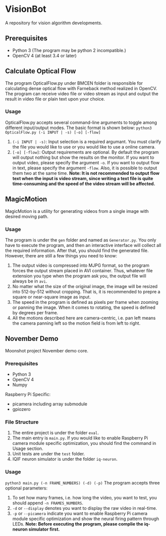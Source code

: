 # VisionBot
A repository for vision algorithm developments.

## Prerequisites
* Python 3 (The program may be python 2 incompatible.)
* OpenCV 4 (at least 3.4 or later)

## Calculate Optical Flow
The program OpticalFlow.py under BMCEN folder is responsible for calculating dense optical flow with Farneback method realized in OpenCV. The program can receive video file or video stream as input and output the result in video file or plain text upon your choice.

### Usage
OpticalFlow.py accepts several command-line arguments to toggle among different input/output modes. The basic format is shown below:
`python3 OpticalFlow.py (-i INPUT | -s) [-o] [-flow]`
1. `(-i INPUT | -s)`: Input selection is a required argumant. You must clarify the file you would like to use or you would like to use a online camera.
2. `[-o] [-flow]`: Output requirements are optional. By default the program will output nothing but show the results on the monitor. If you want to output video, please specify the argument `-o`. If you want to output flow in text, please specify the argument `-flow`. Also, it is possible to output them two at the same time.
__Note: It is not recommended to output flow text when the input is video stream, since writing a text file is quite time-consuming and the speed of the video stream will be affected.__

## MagicMotion
MagicMotion is a utility for generating videos from a single image with desired moving path.

### Usage
The program is under the `gen` folder and named as `Generator.py`. You only have to execute the program, and then an interactive interface will collect all the required information. After that, you should find the generated file. However, there are still a few things you need to know:
1. The output video is compressed into MJPG format, so the program forces the output stream placed in AVI container. Thus, whatever file extension you type when the program ask you, the output file will always be in `avi`.
2. No matter what the size of the original image, the image will be resized into 512-by-512 without cropping. That is, it is recommended to prepre a square or near-square image as input.
3. The speed in the program is defined as pixels per frame when zooming or panning the image. When it comes to rotating, the speed is defined by degrees per frame.
4. All the motions described here are camera-centric, i.e. pan left means the camera panning left so the motion field is from left to right.

## November Demo
Moonshot project November demo core.

### Prerequisites
* Python 3
* OpenCV 4
* Numpy

Raspberry Pi Specific:
* picamera including array submodule
* gpiozero

### File Structure
1. The entire project is under the folder `eval`.
2. The main entry is `main.py`. If you would like to enable Raspberry Pi camera module specific optimization, you should find the command in Usage section.
3. Unit tests are under the `test` folder.
4. IQIF neuron simulator is under the folder `iq-neuron`.

### Usage
`python3 main.py (-n FRAME_NUMBERS) (-d) (-p)`
The program accepts three optional parameters:
1.  To set how many frames, i.e. how long the video, you want to test, you should append `-n FRAMES_NUMBERS`.
2. `-d` or `--display` denotes you want to display the raw video in real-time.
3. `-p` or `--picamera` indicate you want to enable Raspberry Pi camera module specific optimization and show the neural firing pattern through LEDs.
__Note: Before executing the program, please complie the iq-neuron simulator first.__
